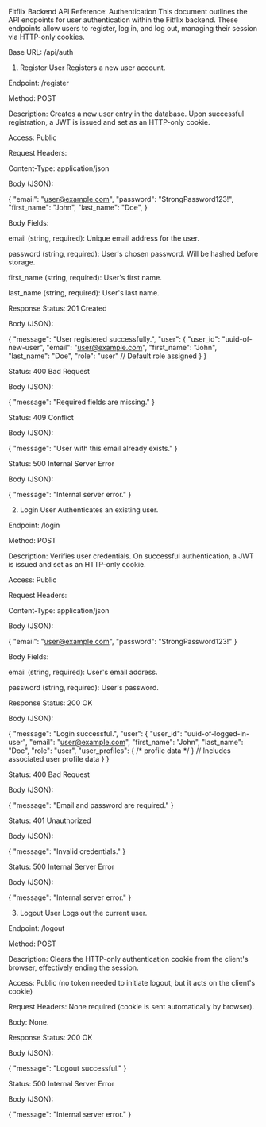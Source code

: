 Fitflix Backend API Reference: Authentication
This document outlines the API endpoints for user authentication within the Fitflix backend. These endpoints allow users to register, log in, and log out, managing their session via HTTP-only cookies.

Base URL: /api/auth

1. Register User
Registers a new user account.

Endpoint: /register

Method: POST

Description: Creates a new user entry in the database. Upon successful registration, a JWT is issued and set as an HTTP-only cookie.

Access: Public

Request
Headers:

Content-Type: application/json

Body (JSON):

{
  "email": "user@example.com",
  "password": "StrongPassword123!",
  "first_name": "John",
  "last_name": "Doe",
}

Body Fields:

email (string, required): Unique email address for the user.

password (string, required): User's chosen password. Will be hashed before storage.

first_name (string, required): User's first name.

last_name (string, required): User's last name.


Response
Status: 201 Created

Body (JSON):

{
  "message": "User registered successfully.",
  "user": {
    "user_id": "uuid-of-new-user",
    "email": "user@example.com",
    "first_name": "John",
    "last_name": "Doe",
    "role": "user" // Default role assigned
  }
}

Status: 400 Bad Request

Body (JSON):

{
  "message": "Required fields are missing."
}

Status: 409 Conflict

Body (JSON):

{
  "message": "User with this email already exists."
}

Status: 500 Internal Server Error

Body (JSON):

{
  "message": "Internal server error."
}

2. Login User
Authenticates an existing user.

Endpoint: /login

Method: POST

Description: Verifies user credentials. On successful authentication, a JWT is issued and set as an HTTP-only cookie.

Access: Public

Request
Headers:

Content-Type: application/json

Body (JSON):

{
  "email": "user@example.com",
  "password": "StrongPassword123!"
}

Body Fields:

email (string, required): User's email address.

password (string, required): User's password.

Response
Status: 200 OK

Body (JSON):

{
  "message": "Login successful.",
  "user": {
    "user_id": "uuid-of-logged-in-user",
    "email": "user@example.com",
    "first_name": "John",
    "last_name": "Doe",
    "role": "user",
    "user_profiles": { /* profile data */ } // Includes associated user profile data
  }
}

Status: 400 Bad Request

Body (JSON):

{
  "message": "Email and password are required."
}

Status: 401 Unauthorized

Body (JSON):

{
  "message": "Invalid credentials."
}

Status: 500 Internal Server Error

Body (JSON):

{
  "message": "Internal server error."
}

3. Logout User
Logs out the current user.

Endpoint: /logout

Method: POST

Description: Clears the HTTP-only authentication cookie from the client's browser, effectively ending the session.

Access: Public (no token needed to initiate logout, but it acts on the client's cookie)

Request
Headers: None required (cookie is sent automatically by browser).

Body: None.

Response
Status: 200 OK

Body (JSON):

{
  "message": "Logout successful."
}

Status: 500 Internal Server Error

Body (JSON):

{
  "message": "Internal server error."
}
